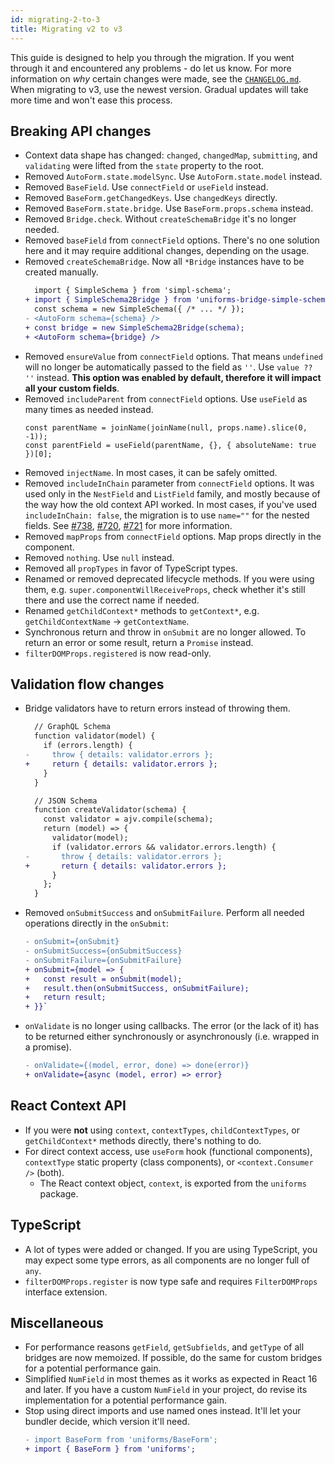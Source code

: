 ```yaml
---
id: migrating-2-to-3
title: Migrating v2 to v3
---
```


This guide is designed to help you through the migration. If you went through it and encountered any problems - do let us know. For more information on _why_ certain changes were made, see the [`CHANGELOG.md`](https://github.com/vazco/uniforms/blob/master/CHANGELOG.md). When migrating to v3, use the newest version. Gradual updates will take more time and won't ease this process.

## Breaking API changes

- Context data shape has changed: `changed`, `changedMap`, `submitting`, and `validating` were lifted from the `state` property to the root.
- Removed `AutoForm.state.modelSync`. Use `AutoForm.state.model` instead.
- Removed `BaseField`. Use `connectField` or `useField` instead.
- Removed `BaseForm.getChangedKeys`. Use `changedKeys` directly.
- Removed `BaseForm.state.bridge`. Use `BaseForm.props.schema` instead.
- Removed `Bridge.check`. Without `createSchemaBridge` it's no longer needed.
- Removed `baseField` from `connectField` options. There's no one solution here and it may require additional changes, depending on the usage.
- Removed `createSchemaBridge`. Now all `*Bridge` instances have to be created manually.
  ```diff
    import { SimpleSchema } from 'simpl-schema';
  + import { SimpleSchema2Bridge } from 'uniforms-bridge-simple-schema-2';
    const schema = new SimpleSchema({ /* ... */ });
  - <AutoForm schema={schema} />
  + const bridge = new SimpleSchema2Bridge(schema);
  + <AutoForm schema={bridge} />
  ```
- Removed `ensureValue` from `connectField` options. That means `undefined` will no longer be automatically passed to the field as `''`. Use `value ?? ''` instead. **This option was enabled by default, therefore it will impact all your custom fields**.
- Removed `includeParent` from `connectField` options. Use `useField` as many times as needed instead.
  ```tsx
  const parentName = joinName(joinName(null, props.name).slice(0, -1));
  const parentField = useField(parentName, {}, { absoluteName: true })[0];
  ```
- Removed `injectName`. In most cases, it can be safely omitted.
- Removed `includeInChain` parameter from `connectField` options. It was used only in the `NestField` and `ListField` family, and mostly because of the way how the old context API worked. In most cases, if you've used `includeInChain: false`, the migration is to use `name=""` for the nested fields. See [#738](https://github.com/vazco/uniforms/pull/738), [#720](https://github.com/vazco/uniforms/pull/720), [#721](https://github.com/vazco/uniforms/pull/721) for more information.
- Removed `mapProps` from `connectField` options. Map props directly in the component.
- Removed `nothing`. Use `null` instead.
- Removed all `propTypes` in favor of TypeScript types.
- Renamed or removed deprecated lifecycle methods. If you were using them, e.g. `super.componentWillReceiveProps`, check whether it's still there and use the correct name if needed.
- Renamed `getChildContext*` methods to `getContext*`, e.g. `getChildContextName` -> `getContextName`.
- Synchronous return and throw in `onSubmit` are no longer allowed. To return an error or some result, return a `Promise` instead.
- `filterDOMProps.registered` is now read-only.

## Validation flow changes

- Bridge validators have to return errors instead of throwing them.
  ```diff
    // GraphQL Schema
    function validator(model) {
      if (errors.length) {
  -     throw { details: validator.errors };
  +     return { details: validator.errors };
      }
    }
  ```
  ```diff
    // JSON Schema
    function createValidator(schema) {
      const validator = ajv.compile(schema);
      return (model) => {
        validator(model);
        if (validator.errors && validator.errors.length) {
  -       throw { details: validator.errors };
  +       return { details: validator.errors };
        }
      };
    }
  ```
- Removed `onSubmitSuccess` and `onSubmitFailure`. Perform all needed operations directly in the `onSubmit`:
  ```diff
  - onSubmit={onSubmit}
  - onSubmitSuccess={onSubmitSuccess}
  - onSubmitFailure={onSubmitFailure}
  + onSubmit={model => {
  +   const result = onSubmit(model);
  +   result.then(onSubmitSuccess, onSubmitFailure);
  +   return result;
  + }}`
  ```
- `onValidate` is no longer using callbacks. The error (or the lack of it) has to be returned either synchronously or asynchronously (i.e. wrapped in a promise).
  ```diff
  - onValidate={(model, error, done) => done(error)}
  + onValidate={async (model, error) => error}
  ```

## React Context API

- If you were **not** using `context`, `contextTypes`, `childContextTypes`, or `getChildContext*` methods directly, there's nothing to do.
- For direct context access, use `useForm` hook (functional components), `contextType` static property (class components), or `<context.Consumer />` (both).
  - The React context object, `context`, is exported from the `uniforms` package.

## TypeScript

- A lot of types were added or changed. If you are using TypeScript, you may expect some type errors, as all components are no longer full of `any`.
- `filterDOMProps.register` is now type safe and requires `FilterDOMProps` interface extension.

## Miscellaneous

- For performance reasons `getField`, `getSubfields`, and `getType` of all bridges are now memoized. If possible, do the same for custom bridges for a potential performance gain.
- Simplified `NumField` in most themes as it works as expected in React 16 and later. If you have a custom `NumField` in your project, do revise its implementation for a potential performance gain.
- Stop using direct imports and use named ones instead. It'll let your bundler decide, which version it'll need.
  ```diff
  - import BaseForm from 'uniforms/BaseForm';
  + import { BaseForm } from 'uniforms';
  ```
